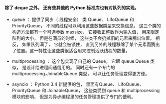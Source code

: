 
#### 除了 deque 之外， 还有些其他的 Python 标准库也有对队列的实现。

* queue ：
提供了同步（ 线程安全） 类 Queue、 LifoQueue 和PriorityQueue， 不同的线程可以利用这些数据类型来交换信息。 
这三个类的构造方法都有一个可选参数 maxsize， 它接收正整数作为输入值， 用来限定队列的大小。
但是在满员的时候， 这些类不会扔掉旧的元素来腾出位置。 相反， 如果队列满了， 它就会被锁住， 
直到另外的线程移除了某个元素而腾出了位置。这一特性让这些类很适合用来控制活跃线程的数量。

* multiprocessing ： 
这个包实现了自己的 Queue， 它跟 queue.Queue 类似， 是设计给进程间通信用的。
同时还有一个专门的multiprocessing.JoinableQueue 类型， 可以让任务管理变得更方便。

* asyncio ： 
Python 3.4 新提供的包， 里面有Queue、 LifoQueue、 PriorityQueue 和 JoinableQueue， 
这些类受到 queue 和 multiprocessing 模块的影响， 但是为异步编程里的任务管理提供了专门的便利。
